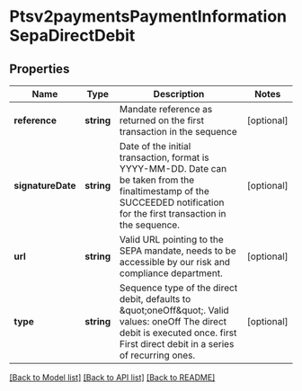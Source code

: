 # Ptsv2paymentsPaymentInformationSepaDirectDebit

## Properties
Name | Type | Description | Notes
------------ | ------------- | ------------- | -------------
**reference** | **string** | Mandate reference as returned on the first transaction in the sequence | [optional] 
**signatureDate** | **string** | Date of the initial transaction, format is YYYY-MM-DD. Date can be taken from the finaltimestamp of the SUCCEEDED notification for the first transaction in the sequence. | [optional] 
**url** | **string** | Valid URL pointing to the SEPA mandate, needs to be accessible by our risk and compliance department. | [optional] 
**type** | **string** | Sequence type of the direct debit, defaults to \&quot;oneOff\&quot;. Valid values: oneOff The direct debit is executed once. first First direct debit in a series of recurring ones. | [optional] 

[[Back to Model list]](../README.md#documentation-for-models) [[Back to API list]](../README.md#documentation-for-api-endpoints) [[Back to README]](../README.md)


